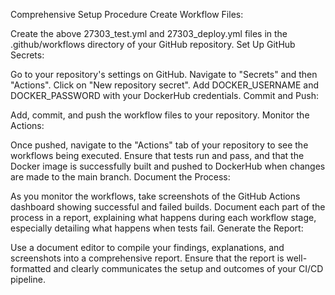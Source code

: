 Comprehensive Setup Procedure
Create Workflow Files:

Create the above 27303_test.yml and 27303_deploy.yml files in the .github/workflows directory of your GitHub repository.
Set Up GitHub Secrets:

Go to your repository's settings on GitHub.
Navigate to "Secrets" and then "Actions".
Click on "New repository secret".
Add DOCKER_USERNAME and DOCKER_PASSWORD with your DockerHub credentials.
Commit and Push:

Add, commit, and push the workflow files to your repository.
Monitor the Actions:

Once pushed, navigate to the "Actions" tab of your repository to see the workflows being executed.
Ensure that tests run and pass, and that the Docker image is successfully built and pushed to DockerHub when changes are made to the main branch.
Document the Process:

As you monitor the workflows, take screenshots of the GitHub Actions dashboard showing successful and failed builds.
Document each part of the process in a report, explaining what happens during each workflow stage, especially detailing what happens when tests fail.
Generate the Report:

Use a document editor to compile your findings, explanations, and screenshots into a comprehensive report.
Ensure that the report is well-formatted and clearly communicates the setup and outcomes of your CI/CD pipeline.